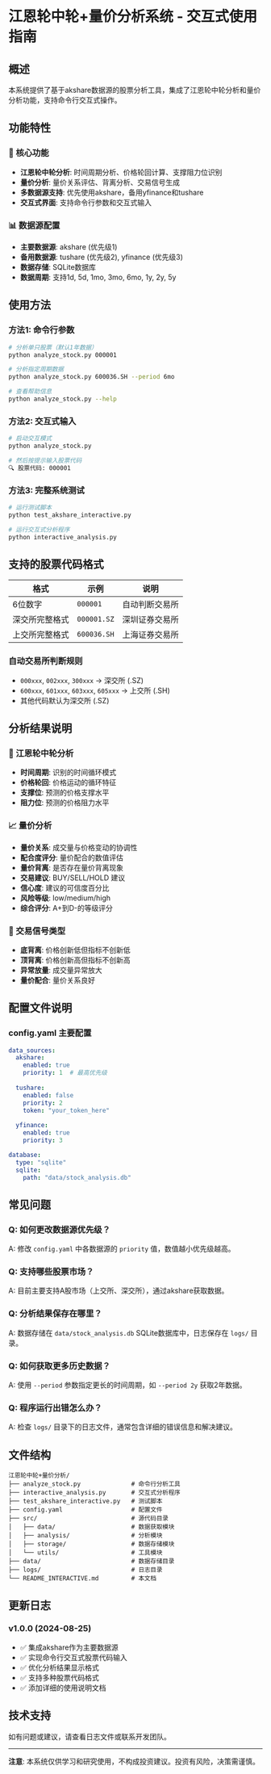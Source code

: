 # 江恩轮中轮+量价分析系统 - 交互式使用指南

## 概述

本系统提供了基于akshare数据源的股票分析工具，集成了江恩轮中轮分析和量价分析功能，支持命令行交互式操作。

## 功能特性

### 🎯 核心功能
- **江恩轮中轮分析**: 时间周期分析、价格轮回计算、支撑阻力位识别
- **量价分析**: 量价关系评估、背离分析、交易信号生成
- **多数据源支持**: 优先使用akshare，备用yfinance和tushare
- **交互式界面**: 支持命令行参数和交互式输入

### 📊 数据源配置
- **主要数据源**: akshare (优先级1)
- **备用数据源**: tushare (优先级2), yfinance (优先级3)
- **数据存储**: SQLite数据库
- **数据周期**: 支持1d, 5d, 1mo, 3mo, 6mo, 1y, 2y, 5y

## 使用方法

### 方法1: 命令行参数

```bash
# 分析单只股票（默认1年数据）
python analyze_stock.py 000001

# 分析指定周期数据
python analyze_stock.py 600036.SH --period 6mo

# 查看帮助信息
python analyze_stock.py --help
```

### 方法2: 交互式输入

```bash
# 启动交互模式
python analyze_stock.py

# 然后按提示输入股票代码
🔍 股票代码: 000001
```

### 方法3: 完整系统测试

```bash
# 运行测试脚本
python test_akshare_interactive.py

# 运行交互式分析程序
python interactive_analysis.py
```

## 支持的股票代码格式

| 格式 | 示例 | 说明 |
|------|------|------|
| 6位数字 | `000001` | 自动判断交易所 |
| 深交所完整格式 | `000001.SZ` | 深圳证券交易所 |
| 上交所完整格式 | `600036.SH` | 上海证券交易所 |

### 自动交易所判断规则
- `000xxx`, `002xxx`, `300xxx` → 深交所 (.SZ)
- `600xxx`, `601xxx`, `603xxx`, `605xxx` → 上交所 (.SH)
- 其他代码默认为深交所 (.SZ)

## 分析结果说明

### 🔮 江恩轮中轮分析
- **时间周期**: 识别的时间循环模式
- **价格轮回**: 价格运动的循环特征
- **支撑位**: 预测的价格支撑水平
- **阻力位**: 预测的价格阻力水平

### 📈 量价分析
- **量价关系**: 成交量与价格变动的协调性
- **配合度评分**: 量价配合的数值评估
- **量价背离**: 是否存在量价背离现象
- **交易建议**: BUY/SELL/HOLD 建议
- **信心度**: 建议的可信度百分比
- **风险等级**: low/medium/high
- **综合评分**: A+到D-的等级评分

### 🎯 交易信号类型
- **底背离**: 价格创新低但指标不创新低
- **顶背离**: 价格创新高但指标不创新高
- **异常放量**: 成交量异常放大
- **量价配合**: 量价关系良好

## 配置文件说明

### config.yaml 主要配置

```yaml
data_sources:
  akshare:
    enabled: true
    priority: 1  # 最高优先级
  
  tushare:
    enabled: false
    priority: 2
    token: "your_token_here"
  
  yfinance:
    enabled: true
    priority: 3

database:
  type: "sqlite"
  sqlite:
    path: "data/stock_analysis.db"
```

## 常见问题

### Q: 如何更改数据源优先级？
A: 修改 `config.yaml` 中各数据源的 `priority` 值，数值越小优先级越高。

### Q: 支持哪些股票市场？
A: 目前主要支持A股市场（上交所、深交所），通过akshare获取数据。

### Q: 分析结果保存在哪里？
A: 数据存储在 `data/stock_analysis.db` SQLite数据库中，日志保存在 `logs/` 目录。

### Q: 如何获取更多历史数据？
A: 使用 `--period` 参数指定更长的时间周期，如 `--period 2y` 获取2年数据。

### Q: 程序运行出错怎么办？
A: 检查 `logs/` 目录下的日志文件，通常包含详细的错误信息和解决建议。

## 文件结构

```
江恩轮中轮+量价分析/
├── analyze_stock.py              # 命令行分析工具
├── interactive_analysis.py       # 交互式分析程序
├── test_akshare_interactive.py   # 测试脚本
├── config.yaml                   # 配置文件
├── src/                          # 源代码目录
│   ├── data/                     # 数据获取模块
│   ├── analysis/                 # 分析模块
│   ├── storage/                  # 数据存储模块
│   └── utils/                    # 工具模块
├── data/                         # 数据存储目录
├── logs/                         # 日志目录
└── README_INTERACTIVE.md         # 本文档
```

## 更新日志

### v1.0.0 (2024-08-25)
- ✅ 集成akshare作为主要数据源
- ✅ 实现命令行交互式股票代码输入
- ✅ 优化分析结果显示格式
- ✅ 支持多种股票代码格式
- ✅ 添加详细的使用说明文档

## 技术支持

如有问题或建议，请查看日志文件或联系开发团队。

---

**注意**: 本系统仅供学习和研究使用，不构成投资建议。投资有风险，决策需谨慎。